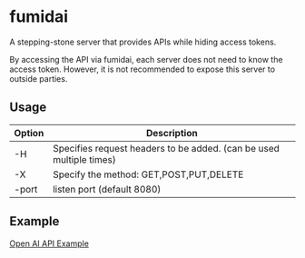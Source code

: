 # fumidai

A stepping-stone server that provides APIs while hiding access tokens.

By accessing the API via fumidai, each server does not need to know the access token.
However, it is not recommended to expose this server to outside parties.

## Usage

|  Option  |  Description  |
| ---- | ---- |
|  -H  |  Specifies request headers to be added. (can be used multiple times) |
|  -X  |  Specify the method: GET,POST,PUT,DELETE  |
|  -port  |  listen port (default 8080) |



## Example

[Open AI API Example](https://github.com/kurehajime/fumidai/tree/main/sample/openai)
